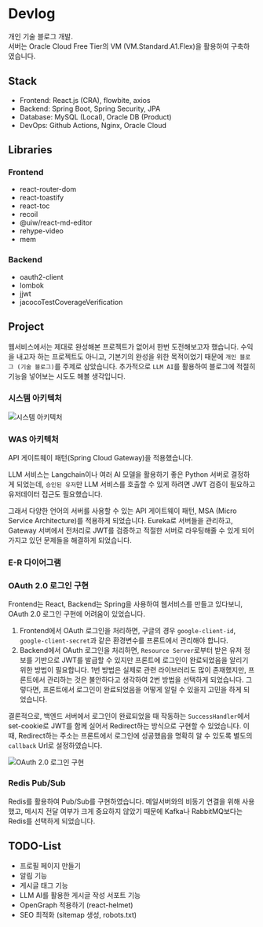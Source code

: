 # Devlog

개인 기술 블로그 개발.<br>
서버는 Oracle Cloud Free Tier의 VM (VM.Standard.A1.Flex)을 활용하여 구축하였습니다.

## Stack

- Frontend: React.js (CRA), flowbite, axios
- Backend: Spring Boot, Spring Security, JPA
- Database: MySQL (Local), Oracle DB (Product)
- DevOps: Github Actions, Nginx, Oracle Cloud

## Libraries

### Frontend

- react-router-dom
- react-toastify
- react-toc
- recoil
- @uiw/react-md-editor
- rehype-video
- mem

### Backend

- oauth2-client
- lombok
- jjwt
- jacocoTestCoverageVerification

## Project

웹서비스에서는 제대로 완성해본 프로젝트가 없어서 한번 도전해보고자 했습니다. 수익을 내고자 하는 프로젝트도 아니고, 기본기의 완성을 위한 목적이었기 때문에 `개인 블로그 (기술 블로그)`를 주제로 삼았습니다. 추가적으로 `LLM AI`를 활용하여 블로그에 적절히 기능을 넣어보는 시도도 해볼 생각입니다.

### 시스템 아키텍처

![시스템 아키텍처](https://github.com/westreed/Devlog/blob/main/readme_src/system_architecture.png)

### WAS 아키텍처

API 게이트웨이 패턴(Spring Cloud Gateway)을 적용했습니다.

LLM 서비스는 Langchain이나 여러 AI 모델을 활용하기 좋은 Python 서버로 결정하게 되었는데, `승인된 유저`만 LLM 서비스를 호출할 수 있게 하려면 JWT 검증이 필요하고 유저데이터 접근도 필요했습니다.

그래서 다양한 언어의 서버를 사용할 수 있는 API 게이트웨이 패턴, MSA (Micro Service Architecture)를 적용하게 되었습니다. Eureka로 서버들을 관리하고, Gateway 서버에서 전처리로 JWT를 검증하고 적절한 서버로 라우팅해줄 수 있게 되어 가지고 있던 문제들을 해결하게 되었습니다.

### E-R 다이어그램

### OAuth 2.0 로그인 구현

Frontend는 React, Backend는 Spring을 사용하여 웹서비스를 만들고 있다보니, OAuth 2.0 로그인 구현에 어려움이 있었습니다.

1. Frontend에서 OAuth 로그인을 처리하면, 구글의 경우 `google-client-id`, `google-client-secret`과 같은 환경변수를 프론트에서 관리해야 합니다.
2. Backend에서 OAuth 로그인을 처리하면, `Resource Server`로부터 받은 유저 정보를 기반으로 JWT를 발급할 수 있지만 프론트에 로그인이 완료되었음을 알리기 위한 방법이 필요합니다.
   1번 방법은 실제로 관련 라이브러리도 많이 존재했지만, 프론트에서 관리하는 것은 불안하다고 생각하여 2번 방법을 선택하게 되었습니다. 그렇다면, 프론트에서 로그인이 완료되었음을 어떻게 알릴 수 있을지 고민을 하게 되었습니다.

결론적으로, 백엔드 서버에서 로그인이 완료되었을 때 작동하는 `SuccessHandler`에서 set-cookie로 JWT를 함께 실어서 Redirect하는 방식으로 구현할 수 있었습니다. 이때, Redirect하는 주소는 프론트에서 로그인에 성공했음을 명확히 알 수 있도록 별도의 `callback` Url로 설정하였습니다.

![OAuth 2.0 로그인 구현](https://github.com/westreed/Devlog/blob/main/readme_src/OAuth2_Sequencediagram.png)

### Redis Pub/Sub

Redis를 활용하여 Pub/Sub를 구현하였습니다. 메일서버와의 비동기 연결을 위해 사용했고, 메시지 전달 여부가 크게 중요하지 않았기 때문에 Kafka나 RabbitMQ보다는 Redis를 선택하게 되었습니다.

## TODO-List

- 프로필 페이지 만들기
- 알림 기능
- 게시글 태그 기능
- LLM AI를 활용한 게시글 작성 서포트 기능
- OpenGraph 적용하기 (react-helmet)
- SEO 최적화 (sitemap 생성, robots.txt)
